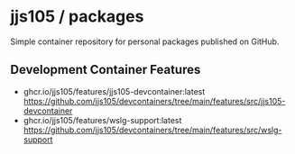 # jjs105 / packages

Simple container repository for personal packages published on GitHub.

## Development Container Features

* ghcr.io/jjs105/features/jjs105-devcontainer:latest  
  https://github.com/jjs105/devcontainers/tree/main/features/src/jjs105-devcontainer
* ghcr.io/jjs105/features/wslg-support:latest  
  https://github.com/jjs105/devcontainers/tree/main/features/src/wslg-support

